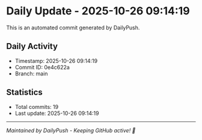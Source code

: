 # Daily Update - 2025-10-26 09:14:19

This is an automated commit generated by DailyPush.

## Daily Activity
- Timestamp: 2025-10-26 09:14:19
- Commit ID: 0e4c622a
- Branch: main

## Statistics
- Total commits: 19
- Last update: 2025-10-26 09:14:19

---
*Maintained by DailyPush - Keeping GitHub active! 🚀*
